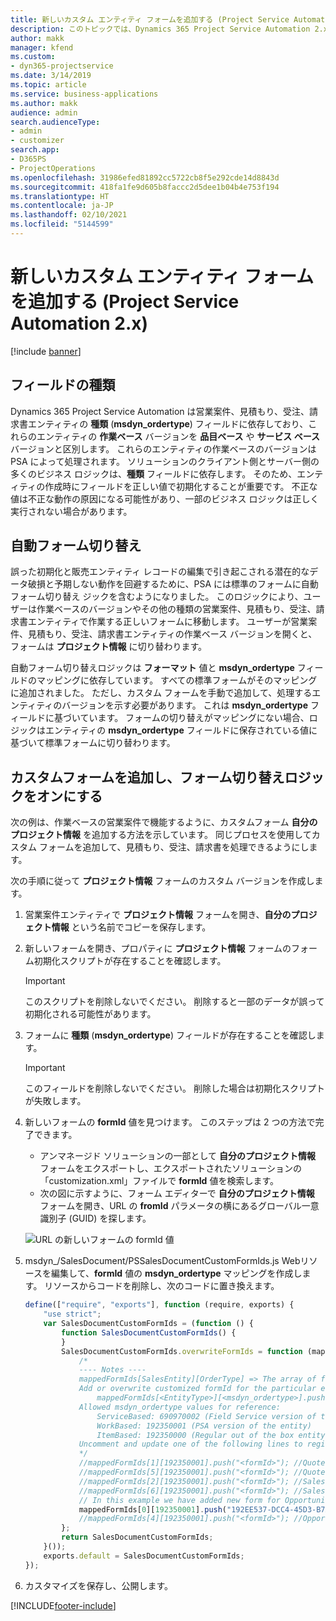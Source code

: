 ```yaml
---
title: 新しいカスタム エンティティ フォームを追加する (Project Service Automation 2.x)
description: このトピックでは、Dynamics 365 Project Service Automation 2.x で営業案件、見積もり、受注、請求書にカスタム エンティティ フォームを追加する方法について説明します。
author: makk
manager: kfend
ms.custom:
- dyn365-projectservice
ms.date: 3/14/2019
ms.topic: article
ms.service: business-applications
ms.author: makk
audience: admin
search.audienceType:
- admin
- customizer
search.app:
- D365PS
- ProjectOperations
ms.openlocfilehash: 31986efed81892cc5722cb8f5e292cde14d8843d
ms.sourcegitcommit: 418fa1fe9d605b8faccc2d5dee1b04b4e753f194
ms.translationtype: HT
ms.contentlocale: ja-JP
ms.lasthandoff: 02/10/2021
ms.locfileid: "5144599"
---
```

# <a name="add-new-custom-entity-forms-project-service-automation-2x"></a>新しいカスタム エンティティ フォームを追加する (Project Service Automation 2.x)

[!include [banner](../../includes/psa-now-project-operations.md)]

## <a name="type-field"></a>フィールドの種類 

Dynamics 365 Project Service Automation は営業案件、見積もり、受注、請求書エンティティの **種類** (**msdyn\_ordertype**) フィールドに依存しており、これらのエンティティの **作業ベース** バージョンを **品目ベース** や **サービス ベース** バージョンと区別します。 これらのエンティティの作業ベースのバージョンは PSA によって処理されます。 ソリューションのクライアント側とサーバー側の多くのビジネス ロジックは、**種類** フィールドに依存します。 そのため、エンティティの作成時にフィールドを正しい値で初期化することが重要です。 不正な値は不正な動作の原因になる可能性があり、一部のビジネス ロジックは正しく実行されない場合があります。

## <a name="automatic-form-switching"></a>自動フォーム切り替え

誤った初期化と販売エンティティ レコードの編集で引き起こされる潜在的なデータ破損と予期しない動作を回避するために、PSA には標準のフォームに自動フォーム切り替え ジックを含むようになりました。 このロジックにより、ユーザーは作業ベースのバージョンやその他の種類の営業案件、見積もり、受注、請求書エンティティで作業する正しいフォームに移動します。 ユーザーが営業案件、見積もり、受注、請求書エンティティの作業ベース バージョンを開くと、フォームは **プロジェクト情報** に切り替わります。

自動フォーム切り替えロジックは **フォーマット** 値と **msdyn\_ordertype** フィールドのマッピングに依存しています。 すべての標準フォームがそのマッピングに追加されました。 ただし、カスタム フォームを手動で追加して、処理するエンティティのバージョンを示す必要があります。 これは **msdyn\_ordertype** フィールドに基づいています。 フォームの切り替えがマッピングにない場合、ロジックはエンティティの **msdyn\_ordertype** フィールドに保存されている値に基づいて標準フォームに切り替わります。

## <a name="add-custom-forms-and-turn-on-the-form-switching-logic"></a>カスタムフォームを追加し、フォーム切り替えロジックをオンにする

次の例は、作業ベースの営業案件で機能するように、カスタムフォーム **自分のプロジェクト情報** を追加する方法を示しています。 同じプロセスを使用してカスタム フォームを追加して、見積もり、受注、請求書を処理できるようにします。

次の手順に従って **プロジェクト情報** フォームのカスタム バージョンを作成します。

1. 営業案件エンティティで **プロジェクト情報** フォームを開き、**自分のプロジェクト情報** という名前でコピーを保存します。
2. 新しいフォームを開き、プロパティに **プロジェクト情報** フォームのフォーム初期化スクリプトが存在することを確認します。 

    > [!IMPORTANT]
    > このスクリプトを削除しないでください。 削除すると一部のデータが誤って初期化される可能性があります。

3. フォームに **種類** (**msdyn\_ordertype**) フィールドが存在することを確認します。 

    > [!IMPORTANT]
    > このフィールドを削除しないでください。 削除した場合は初期化スクリプトが失敗します。

4. 新しいフォームの **formId** 値を見つけます。 このステップは 2 つの方法で完了できます。

    - アンマネージド ソリューションの一部として **自分のプロジェクト情報** フォームをエクスポートし、エクスポートされたソリューションの「customization.xml」ファイルで **formId** 値を検索します。
    - 次の図に示すように、フォーム エディターで **自分のプロジェクト情報** フォームを開き、URL の **fromId** パラメータの横にあるグローバル一意識別子 (GUID) を探します。

    ![URL の新しいフォームの formId 値](media/how-to-add-custom-forms-in-v2.0.png)

5. msdyn\_/SalesDocument/PSSalesDocumentCustomFormIds.js Webリソースを編集して、**formId** 値の **msdyn\_ordertype** マッピングを作成します。 リソースからコードを削除し、次のコードに置き換えます。

    ```javascript
    define(["require", "exports"], function (require, exports) {
        "use strict";
        var SalesDocumentCustomFormIds = (function () {
            function SalesDocumentCustomFormIds() {
            }
            SalesDocumentCustomFormIds.overwriteFormIds = function (mappedFormIds) {
                /*
                ---- Notes ----
                mappedFormIds[SalesEntity][OrderType] => The array of forms IDs that support particular entity and order type
                Add or overwrite customized formId for the particular entity and order type by calling:
                    mappedFormIds[<EntityType>][<msdyn_ordertype>].push("<formId>");
                Allowed msdyn_ordertype values for reference:
                    ServiceBased: 690970002 (Field Service version of the entity)
                    WorkBased: 192350001 (PSA version of the entity)
                    ItemBased: 192350000 (Regular out of the box entity)
                Uncomment and update one of the following lines to register custom PSA form for required entity:
                */      
                //mappedFormIds[1][192350001].push("<formId>"); //Quote
                //mappedFormIds[5][192350001].push("<formId>"); //Quote Line
                //mappedFormIds[2][192350001].push("<formId>"); //Sales Order
                //mappedFormIds[6][192350001].push("<formId>"); //Sales Order Line
                // In this example we have added new form for Opportunity
                mappedFormIds[0][192350001].push("192EE537-DCC4-45D3-B7AF-EA694B9113D2"); //Opportunity
                //mappedFormIds[4][192350001].push("<formId>"); //Opportunity Line
            };
            return SalesDocumentCustomFormIds;
        }());
        exports.default = SalesDocumentCustomFormIds;
    });
    ```

6. カスタマイズを保存し、公開します。


[!INCLUDE[footer-include](../../includes/footer-banner.md)]